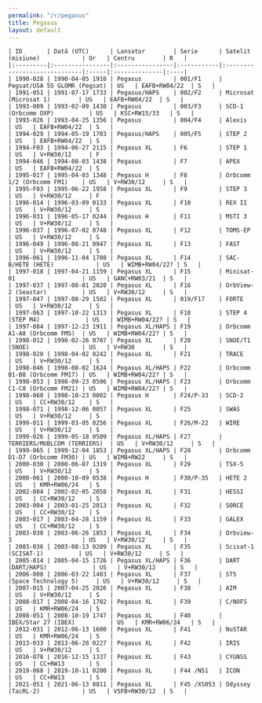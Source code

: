 ```yaml
---
permalink: "/r/pegasus"
title: Pegasus
layout: default
---
```


    | ID       | Dată (UTC)      | Lansator        | Serie      | Satelit (misiune)            | Or   | Centru        | R   |
    |:---------|:----------------|:----------------|:-----------|:-----------------------------|:-----|:--------------|:----|
    | 1990-028 | 1990-04-05 1910 | Pegasus         | 001/F1     | Pegsat/USA 55 GLOMR (Pegsat) | US   | EAFB+RW04/22  | S   |
    | 1991-051 | 1991-07-17 1733 | Pegasus/HAPS    | 002/F2     | Microsat (Microsat 1)        | US   | EAFB+RW04/22  | S   |
    | 1993-009 | 1993-02-09 1430 | Pegasus         | 003/F3     | SCD-1 (Orbcomm OXP)          | US   | KSC+RW15/33   | S   |
    | 1993-026 | 1993-04-25 1356 | Pegasus         | 004/F4     | Alexis                       | US   | EAFB+RW04/22  | S   |
    | 1994-029 | 1994-05-19 1703 | Pegasus/HAPS    | 005/F5     | STEP 2                       | US   | EAFB+RW04/22  | S   |
    | 1994-F03 | 1994-06-27 2115 | Pegasus XL      | F6         | STEP 1                       | US   | V+RW30/12     | F   |
    | 1994-046 | 1994-08-03 1438 | Pegasus         | F7         | APEX                         | US   | EAFB+RW04/22  | S   |
    | 1995-017 | 1995-04-03 1348 | Pegasus H       | F8         | Orbcomm 1/2 (Orbcomm FM1)    | US   | V+RW30/12     | S   |
    | 1995-F03 | 1995-06-22 1958 | Pegasus XL      | F9         | STEP 3                       | US   | V+RW30/12     | F   |
    | 1996-014 | 1996-03-09 0133 | Pegasus XL      | F10        | REX II                       | US   | V+RW30/12     | S   |
    | 1996-031 | 1996-05-17 0244 | Pegasus H       | F11        | MSTI 3                       | US   | V+RW30/12     | S   |
    | 1996-037 | 1996-07-02 0748 | Pegasus XL      | F12        | TOMS-EP                      | US   | V+RW30/12     | S   |
    | 1996-049 | 1996-08-21 0947 | Pegasus XL      | F13        | FAST                         | US   | V+RW30/12     | S   |
    | 1996-061 | 1996-11-04 1708 | Pegasus XL      | F14        | SAC-B/HETE (HETE)            | US   | WIMB+RW04/22? | S   |
    | 1997-018 | 1997-04-21 1159 | Pegasus XL      | F15        | Minisat-01                   | US   | GANC+RW03/21  | S   |
    | 1997-037 | 1997-08-01 2020 | Pegasus XL      | F16        | OrbView-2 (Seastar)          | US   | V+RW30/12     | S   |
    | 1997-047 | 1997-08-29 1502 | Pegasus XL      | 019/F17    | FORTE                        | US   | V+RW30/12     | S   |
    | 1997-063 | 1997-10-22 1313 | Pegasus XL      | F18        | STEP 4 (STEP M4)             | US   | WIMB+RW04/22? | S   |
    | 1997-084 | 1997-12-23 1911 | Pegasus XL/HAPS | F19        | Orbcomm A1-A8 (Orbcomm FM5)  | US   | WIMB+RW04/22? | S   |
    | 1998-012 | 1998-02-26 0707 | Pegasus XL      | F20        | SNOE/T1 (SNOE)               | US   | V+RW30        | S   |
    | 1998-020 | 1998-04-02 0242 | Pegasus XL      | F21        | TRACE                        | US   | V+RW30/12     | S   |
    | 1998-046 | 1998-08-02 1624 | Pegasus XL/HAPS | F22        | Orbcomm B1-B8 (Orbcomm FM17) | US   | WIMB+RW04/22? | S   |
    | 1998-053 | 1998-09-23 0506 | Pegasus XL/HAPS | F23        | Orbcomm C1-C8 (Orbcomm FM21) | US   | WIMB+RW04/22? | S   |
    | 1998-060 | 1998-10-23 0002 | Pegasus H       | F24/P-33   | SCD-2                        | US   | CC+RW30/12    | S   |
    | 1998-071 | 1998-12-06 0057 | Pegasus XL      | F25        | SWAS                         | US   | V+RW30/12     | S   |
    | 1999-011 | 1999-03-05 0256 | Pegasus XL      | F26/M-22   | WIRE                         | US   | V+RW30/12     | S   |
    | 1999-026 | 1999-05-18 0509 | Pegasus XL/HAPS | F27        | TERRIERS/MUBLCOM (TERRIERS)  | US   | V+RW30/12     | S   |
    | 1999-065 | 1999-12-04 1853 | Pegasus XL/HAPS | F28        | Orbcomm D1-D7 (Orbcomm FM30) | US   | WIMB+RW22     | S   |
    | 2000-030 | 2000-06-07 1319 | Pegasus XL      | F29        | TSX-5                        | US   | V+RW30/12     | S   |
    | 2000-061 | 2000-10-09 0538 | Pegasus H       | F30/P-35   | HETE 2                       | US   | KMR+RW06/24   | S   |
    | 2002-004 | 2002-02-05 2058 | Pegasus XL      | F31        | HESSI                        | US   | CC+RW30/12    | S   |
    | 2003-004 | 2003-01-25 2013 | Pegasus XL      | F32        | SORCE                        | US   | CC+RW30/12    | S   |
    | 2003-017 | 2003-04-28 1159 | Pegasus XL      | F33        | GALEX                        | US   | CC+RW30/12    | S   |
    | 2003-030 | 2003-06-26 1853 | Pegasus XL      | F34        | Orbview-3                    | US   | V+RW30/12     | S   |
    | 2003-036 | 2003-08-13 0209 | Pegasus XL      | F35        | Scisat-1 (SCISAT-1)          | US   | V+RW30/12     | S   |
    | 2005-014 | 2005-04-15 1726 | Pegasus XL/HAPS | F36        | DART (DART/HAPS)             | US   | V+RW30/12     | S   |
    | 2006-008 | 2006-03-22 1403 | Pegasus XL      | F37        | ST5 (Space Technology 5)     | US   | V+RW30/12     | S   |
    | 2007-015 | 2007-04-25 2026 | Pegasus XL      | F38        | AIM                          | US   | V+RW30/12     | S   |
    | 2008-017 | 2008-04-16 1702 | Pegasus XL      | F39        | C/NOFS                       | US   | KMR+RW06/24   | S   |
    | 2008-051 | 2008-10-19 1747 | Pegasus XL      | F40        | IBEX/Star 27 (IBEX)          | US   | KMR+RW06/24   | S   |
    | 2012-031 | 2012-06-13 1600 | Pegasus XL      | F41        | NuSTAR                       | US   | KMR+RW06/24   | S   |
    | 2013-033 | 2013-06-28 0227 | Pegasus XL      | F42        | IRIS                         | US   | V+RW30/12     | S   |
    | 2016-078 | 2016-12-15 1337 | Pegasus XL      | F43        | CYGNSS                       | US   | CC+RW13       | S   |
    | 2019-068 | 2019-10-11 0200 | Pegasus XL      | F44 /N51   | ICON                         | US   | CC+RW13       | S   |
    | 2021-051 | 2021-06-13 0811 | Pegasus XL      | F45 /XS053 | Odyssey (TacRL-2)            | US   | VSFB+RW30/12  | S   |

